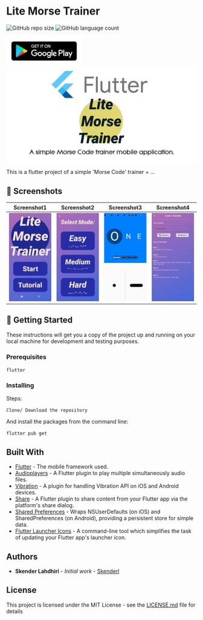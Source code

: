 # Lite Morse Trainer

![GitHub repo size](https://img.shields.io/github/repo-size/skenderl/Flutter-LiteMorseTrainer)
![GitHub language count](https://img.shields.io/github/languages/count/skenderl/Flutter-LiteMorseTrainer)

<a href="https://play.google.com/store/apps/details?id=com.soloduo.morse_learn">
<img width="200"src="screenshots/play_store_badge.png">
</a>

<img src="screenshots/card.png">

This is a flutter project of a simple 'Morse Code' trainer + ...

## 📸 Screenshots
Screenshot1 | Screenshot2 | Screenshot3 | Screenshot4
:-------------------------:|:-------------------------:|:-------------------------:|:-------------------------:
<img src="screenshots/screenshot1.png" width="200"/> | <img src="screenshots/screenshot2.png" width="200"/>| <img src="screenshots/screenshot3.png" width="200"/> | <img src="screenshots/screenshot4.png" width="200"/>

## 🏁 Getting Started

These instructions will get you a copy of the project up and running on your local machine for development and testing purposes.

### Prerequisites

```
flutter
```

### Installing

Steps:

```
Clone/ Download the repository
```

And install the packages from the command line:

```
flutter pub get
```

## Built With

* [Flutter](https://flutter.dev/) - The mobile framework used.
* [Audioplayers](https://github.com/luanpotter/audioplayers) - A Flutter plugin to play multiple simultaneously audio files.
* [Vibration](https://github.com/benjamindean/flutter_vibration) - A plugin for handling Vibration API on iOS and Android devices.
* [Share](https://github.com/flutter/plugins/tree/master/packages/share) - A Flutter plugin to share content from your Flutter app via the platform's share dialog.
* [Shared Preferences](https://github.com/flutter/plugins/tree/master/packages/shared_preferences) - Wraps NSUserDefaults (on iOS) and SharedPreferences (on Android), providing a persistent store for simple data.
* [Flutter Launcher Icons](https://github.com/fluttercommunity/flutter_launcher_icons) - A command-line tool which simplifies the task of updating your Flutter app's launcher icon.

## Authors

* **Skender Lahdhiri** - *Initial work* - [Skenderl](https://github.com/skenderl)

## License

This project is licensed under the MIT License - see the [LICENSE.md](LICENSE.md) file for details
